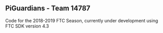 ## PiGuardians - Team 14787
Code for the 2018-2019 FTC Season, currently under development using FTC SDK version 4.3